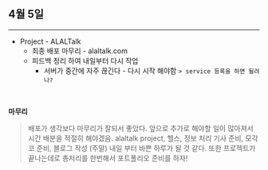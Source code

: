 
## 4월 5일

***

* Project - ALALTalk
  * 최종 배포 마무리 - alaltalk.com
  * 피드백 정리 하여 내일부터 다시 작업 
    * 서버가 중간에 자주 끊긴다 - 다시 시작 해야함 `> service 등록을 하면 될려나?`
    

<br>
  
  

__마무리__
>  배포가 생각보다 마무리가 잘되서 좋았다. 
> 앞으로 추가로 해야할 일이 많아져서 시간 배분을 적절히 해야겠음.
> alaltalk project, 헬스, 정보 처리 기사 준비, 모각코 준비, 블로그 작성 (주말)
> 내일 부터 바쁜 하루가 될 것 같다. 
> 또한 프로젝트가 끝나는데로 총저리를 한번해서 포트폴리오 준비를 하자!

